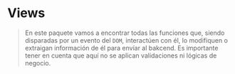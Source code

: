 # Views

> En este paquete vamos a encontrar todas las funciones que, siendo disparadas por un evento del `DOM`, interactúen con él, lo modifiquen o extraigan información de él para envíar al bakcend. Es importante tener en cuenta que aquí no se aplican validaciones ni lógicas de negocio.